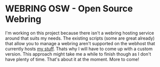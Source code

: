 # WEBRING OSW - Open Source Webring
I'm working on this project because there isn't a webring hosting service around that suits my needs. The existing scripts (some are great already) that allow you to manage a webring aren't supported on the webhost that currently hosts <a href="https://tuffgong.neocities.org">my stuff</a>. Thats why I will have to come up with a custom version. This approach might take me a while to finish though as I don't have plenty of time.  That's about it at the moment. More to come!
